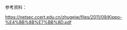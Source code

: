 













参考资料：

https://netsec.ccert.edu.cn/zhugejw/files/2011/09/Kippo-%E4%BB%8B%E7%BB%8D.pdf

